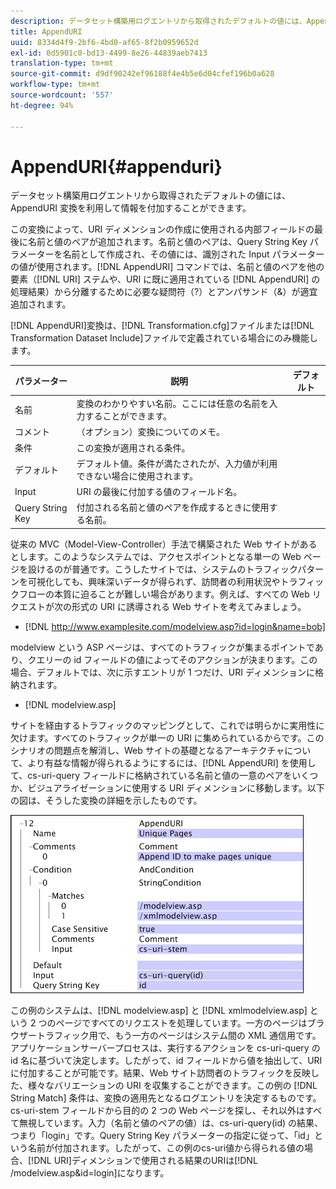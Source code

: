 ```yaml
---
description: データセット構築用ログエントリから取得されたデフォルトの値には、AppendURI 変換を利用して情報を付加することができます。
title: AppendURI
uuid: 8334d4f9-2bf6-4bd0-af65-8f2b0959652d
exl-id: 0d5901c0-bd13-4499-8e26-44839aeb7413
translation-type: tm+mt
source-git-commit: d9df90242ef96188f4e4b5e6d04cfef196b0a628
workflow-type: tm+mt
source-wordcount: '557'
ht-degree: 94%

---
```


# AppendURI{#appenduri}

データセット構築用ログエントリから取得されたデフォルトの値には、AppendURI 変換を利用して情報を付加することができます。

この変換によって、URI ディメンションの作成に使用される内部フィールドの最後に名前と値のペアが追加されます。名前と値のペアは、Query String Key パラメーターを名前として作成され、その値には、識別された Input パラメーターの値が使用されます。[!DNL AppendURI] コマンドでは、名前と値のペアを他の要素（[!DNL URI] ステムや、URI に既に適用されている [!DNL AppendURI] の処理結果）から分離するために必要な疑問符（?）とアンパサンド（&amp;）が適宜追加されます。

[!DNL AppendURI]変換は、[!DNL Transformation.cfg]ファイルまたは[!DNL Transformation Dataset Include]ファイルで定義されている場合にのみ機能します。

| パラメーター | 説明 | デフォルト |
|---|---|---|
| 名前 | 変換のわかりやすい名前。ここには任意の名前を入力することができます。 |  |
| コメント | （オプション）変換についてのメモ。 |  |
| 条件 | この変換が適用される条件。 |  |
| デフォルト | デフォルト値。条件が満たされたが、入力値が利用できない場合に使用されます。 |  |
| Input | URI の最後に付加する値のフィールド名。 |  |
| Query String Key | 付加される名前と値のペアを作成するときに使用する名前。 |  |

従来の MVC（Model-View-Controller）手法で構築された Web サイトがあるとします。このようなシステムでは、アクセスポイントとなる単一の Web ページを設けるのが普通です。こうしたサイトでは、システムのトラフィックパターンを可視化しても、興味深いデータが得られず、訪問者の利用状況やトラフィックフローの本質に迫ることが難しい場合があります。例えば、すべての Web リクエストが次の形式の URI に誘導される Web サイトを考えてみましょう。

* [!DNL http://www.examplesite.com/modelview.asp?id=login&name=bob]

modelview という ASP ページは、すべてのトラフィックが集まるポイントであり、クエリーの id フィールドの値によってそのアクションが決まります。この場合、デフォルトでは、次に示すエントリが 1 つだけ、URI ディメンションに格納されます。

* [!DNL modelview.asp]

サイトを経由するトラフィックのマッピングとして、これでは明らかに実用性に欠けます。すべてのトラフィックが単一の URI に集められているからです。このシナリオの問題点を解消し、Web サイトの基礎となるアーキテクチャについて、より有益な情報が得られるようにするには、[!DNL AppendURI] を使用して、cs-uri-query フィールドに格納されている名前と値の一意のペアをいくつか、ビジュアライゼーションに使用する URI ディメンションに移動します。以下の図は、そうした変換の詳細を示したものです。

![](assets/cfg_TransformationType_AppendURI.png)

この例のシステムは、[!DNL modelview.asp] と [!DNL xmlmodelview.asp] という 2 つのページですべてのリクエストを処理しています。一方のページはブラウザートラフィック用で、もう一方のページはシステム間の XML 通信用です。アプリケーションサーバープロセスは、実行するアクションを cs-uri-query の id 名に基づいて決定します。したがって、id フィールドから値を抽出して、URI に付加することが可能です。結果、Web サイト訪問者のトラフィックを反映した、様々なバリエーションの URI を収集することができます。この例の [!DNL String Match] 条件は、変換の適用先となるログエントリを決定するものです。cs-uri-stem フィールドから目的の 2 つの Web ページを探し、それ以外はすべて無視しています。入力（名前と値のペアの値）は、cs-uri-query(id) の結果、つまり「login」です。Query String Key パラメーターの指定に従って、「id」という名前が付加されます。したがって、この例のcs-uri値から得られる値の場合、[!DNL URI]ディメンションで使用される結果のURIは[!DNL /modelview.asp&id=login]になります。
